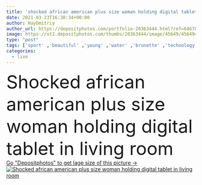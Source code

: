 ```yaml
---
title: 'shocked african american plus size woman holding digital tablet in living room'
date: 2021-03-23T16:38:34+00:00
author: HayDmitriy
author_url: https://depositphotos.com/portfolio-20363444.html?ref=64678756
image: https://st2.depositphotos.com/thumbs/20363444/image/45649/456494986/api_thumb_450.jpg?forcejpeg=true
type: "post"
tags: ['sport' ,'beautiful' ,'young' ,'water' ,'brunette' ,'technology' ,'drink' ,'emotion' ,'interior' ,'home' ,'beverage' ,'woman' ,'device' ,'lifestyle' ,'weight' ,'curly' ,'surprised' ,'sportive' ,'fitness' ,'overweight' ,'indoors' ,'attractive' ,'gadget' ,'sofa' ,'shocked' ,'dumbbells' ,'use' ,'sportswear' ,'Oversized' ,'sportswoman' ,'self esteem' ,'one person' ,'black woman' ,'african american' ,'Open Mouth' ,'sport equipment' ,'look at camera' ,'Digital Tablet' ,'fitness mat' ,'plus size' ,'sports bottle' ,'self acceptance' ,'body positive' ]
categories: 
  - live
---
```

<div aling="center">
            <font size="60"> Shocked african american plus size woman holding digital tablet in living room</font>   
</div>
<div>
    <a href='https://st2.depositphotos.com/thumbs/20363444/image/45649/456494986/api_thumb_450.jpg?forcejpeg=true?ref=64678756' target=_blank > Go "Depositphotos" to get lage size of this picture ->
        <img href='https://st2.depositphotos.com/thumbs/20363444/image/45649/456494986/api_thumb_450.jpg?forcejpeg=true?ref=64678756' src='https://st2.depositphotos.com/20363444/45649/i/950/depositphotos_456494986-stock-photo-shocked-african-american-size-woman.jpg?forcejpeg=true' alt='Shocked african american plus size woman holding digital tablet in living room' >
    </a>
</div>
